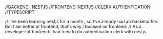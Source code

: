 //BACKEND- NESTJS
//FRONTEND-NEXTJS
//CLERK AUTHENTICATION
//TYPESCRIPT

// I've been learning nestjs for a month , so I've already had an backend file. But I am better at frontend, that's why I focused on frontend. 
// As a developer of backend I had tried to do authentication clerk with nestjs
